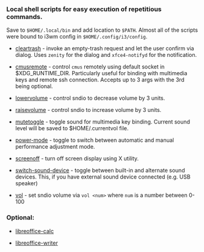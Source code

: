 ### Local shell scripts for easy execution of repetitious commands.

Save to `$HOME/.local/bin` and add location to `$PATH`.
Almost all of the scripts were bound to i3wm config in `$HOME/.config/i3/config`.

- [cleartrash](https://github.com/cyril2day/OpenBSD-Environment/blob/master/Shell%20scripts/local_bin/cleartrash)
  \- invoke an empty-trash request and let the user confirm via dialog. Uses `zenity` for the dialog
  and `xfce4-notifyd` for the notification.

- [cmusremote](https://github.com/cyril2day/OpenBSD-Environment/blob/master/Shell%20scripts/local_bin/cmusremote)
  \- control `cmus` remotely using default socket in \$XDG_RUNTIME_DIR. Particularly useful for binding with multimedia
  keys and remote ssh connection. Accepts up to 3 args with the 3rd being optional.

- [lowervolume](https://github.com/cyril2day/OpenBSD-Environment/blob/master/Shell%20scripts/local_bin/lowervolume)
  \- control sndio to decrease volume by 3 units.

- [raisevolume](https://github.com/cyril2day/OpenBSD-Environment/blob/master/Shell%20scripts/local_bin/raisevolume)
  \- control sndio to increase volume by 3 units.

- [mutetoggle](https://github.com/cyril2day/OpenBSD-Environment/blob/master/Shell%20scripts/local_bin/mutetoggle)
  \- toggle sound for multimedia key binding. Current sound level will be saved to \$HOME/.currentvol file.

- [power-mode](https://github.com/cyril2day/OpenBSD-Environment/blob/master/Shell%20scripts/local_bin/power-mode)
  \- toggle to switch between automatic and manual performance adjustment mode.

- [screenoff](https://github.com/cyril2day/OpenBSD-Environment/blob/master/Shell%20scripts/local_bin/screenoff)
  \- turn off screen display using X utility.

- [switch-sound-device](https://github.com/cyril2day/OpenBSD-Environment/blob/master/Shell%20scripts/local_bin/switch-sound-device)
  \- toggle between built-in and alternate sound devices. This, if you have external sound device connected (e.g. USB speaker)

- [vol](https://github.com/cyril2day/OpenBSD-Environment/blob/master/Shell%20scripts/local_bin/vol)
  \- set sndio volume via `vol <num>` where `num` is a number between 0-100

### Optional:

- [libreoffice-calc](https://github.com/cyril2day/OpenBSD-Environment/blob/master/Shell%20scripts/local_bin/libreoffice-calc)

- [libreoffice-writer](https://github.com/cyril2day/OpenBSD-Environment/blob/master/Shell%20scripts/local_bin/libreoffice-writer)
